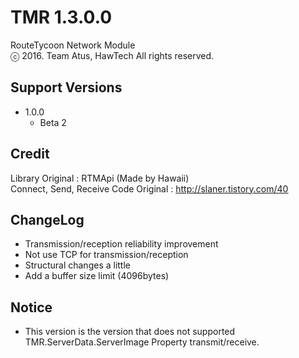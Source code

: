 # TMR 1.3.0.0
RouteTycoon Network Module<br>ⓒ 2016. Team Atus, HawTech All rights reserved.
## Support Versions
* 1.0.0
   * Beta 2

## Credit
Library Original : RTMApi (Made by Hawaii)<br>
Connect, Send, Receive Code Original : http://slaner.tistory.com/40

## ChangeLog
* Transmission/reception reliability improvement
* Not use TCP for transmission/reception
* Structural changes a little
* Add a buffer size limit (4096bytes)

## Notice
* This version is the version that does not supported TMR.ServerData.ServerImage Property transmit/receive.
